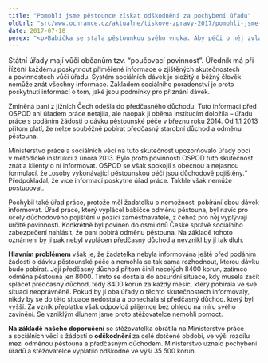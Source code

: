 ```yaml
---
title: "Pomohli jsme pěstounce získat odškodnění za pochybení úřadu"
oldUrl: "src/www.ochrance.cz/aktualne/tiskove-zpravy-2017/pomohli-jsme-pestounce-ziskat-odskodneni-za-pochybeni-uradu"
date: 2017-07-18
perex: "<p>Babička se stala pěstounkou svého vnuka. Aby péči o něj zvládla, odešla do předčasného starobního důchodu. Na základě doporučení Orgánu sociálně-právní ochrany dětí si k důchodu požádala o dávku pěstounské péče – odměnu pěstouna, kterou ji přiznal úřad práce. Ani jeden z úřadů ji bohužel neupozornil na skutečnost, že nemůže pobírat současně předčasný důchod a odměnu pěstouna. Oba úřady tím pochybily. Babička musela po necelém roce a půl začít splácet 150 000, protože předčasný důchod pobírala neoprávněně. Našla si brigádu, aby zvládla splácet 4000 měsíčně a současně se nadále starat o vnuka. Pomohli jsme jí získat odškodnění 35 500 korun.</p>"
---
```


<!-- imported from the old website -->

<p>Státní úřady mají vůči občanům tzv. “poučovací povinnost”. Úředník má při řízení <span style="font-size: 12.8px;">každému poskytnout přiměřené informace o zjištěných skutečnostech a povinnostech vůči úřadu. Systém sociálních dávek je složitý a běžný člověk nemůže znát všechny informace. Základem sociálního poradenství je proto poskytnutí informací o tom, jaké jsou podmínky pro přiznání dávek.</span></p> <p><span style="font-size: 12.8px;">Zmíněná paní z jižních Čech odešla do předčasného důchodu. Tuto informaci před OSPOD ani úřadem práce netajila, ale naopak ji oběma institucím doložila &ndash; úřadu práce s podáním žádosti o dávku pěstounské péče v březnu roku 2014. Od 1.1 2013 přitom platí, že nelze souběžně pobírat předčasný starobní důchod a odměnu pěstouna.  </span></p> <p><span style="font-size: 12.8px;">Ministerstvo práce a sociálních věcí na tuto skutečnost upozorňovalo úřady obcí v metodické instrukci z února 2013. Bylo proto povinností OSPOD tuto skutečnost znát a klienty o ní informovat. OSPOD se však spokojil s obecnou a nejasnou formulací, že „osoby vykonávající pěstounskou péči jsou důchodově pojištěny.“ Předpokládal, že více informací poskytne úřad práce. Takhle však nemůže postupovat.</span></p> <p><span style="font-size: 12.8px;">Pochybil také úřad práce, protože měl žadatelku o nemožnosti pobírání obou dávek informovat. Úřad práce, který vyplácel babičce odměnu pěstouna, byl navíc pro účely důchodového pojištění v pozici zaměstnavatele, z čehož pro něj vyplývají určité povinnosti. Konkrétně byl povinen do osmi dnů České správě sociálního zabezpečení nahlásit, že paní pobírá odměnu pěstouna. Na základě tohoto oznámení by jí pak nebyl vyplácen předčasný důchod a nevznikl by jí tak dluh.</span></p> <p><span style="font-size: 12.8px;"><b>Hlavním problémem</b> však je, že žadatelka nebyla informována ještě před podáním žádosti o dávku pěstounské péče a nemohla se tak sama rozhodnout, kterou dávku bude pobírat. Její předčasný důchod přitom činil necelých 8400 korun, zatímco odměna pěstouna jen 8000. Tímto se dostala do absurdní situace, kdy musela začít splácet předčasný důchod, tedy 8400 korun za každý měsíc, který pobírala ve své situaci neoprávněně. Pokud by jí oba úřady o těchto skutečnostech informovaly, nikdy by se do této situace nedostala a ponechala si předčasný důchod, který byl vyšší. Za vznik přeplatku však odpovídá příjemce bez ohledu na míru svého zavinění. Se vzniklým dluhem jsme proto stěžovatelce nemohli pomoct.</span></p> <p><span style="font-size: 12.8px;"><b>Na základě našeho doporučení</b> se stěžovatelka obrátila na Ministerstvo práce a sociálních věcí s žádostí o <b>odškodnění </b>za celé dotčené období, ve výši rozdílu mezi odměnou pěstouna a předčasným důchodem. Ministerstvo uznalo pochybení úřadů a stěžovatelce vyplatilo odškodné ve výši 35 500 korun. </span></p>
